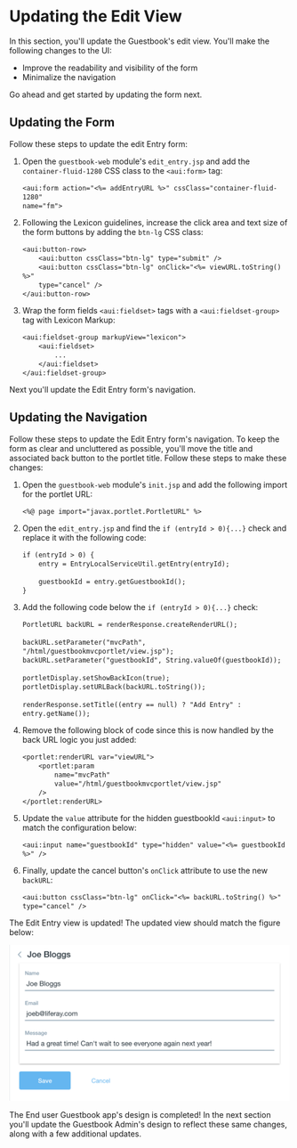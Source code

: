 # Updating the Edit View [](id=updating-the-edit-view)

In this section, you'll update the Guestbook's edit view. You'll make the
following changes to the UI:

- Improve the readability and visibility of the form
- Minimalize the navigation

Go ahead and get started by updating the form next.

## Updating the Form [](id=updating-the-form)

Follow these steps to update the edit Entry form:

1.  Open the `guestbook-web` module's `edit_entry.jsp` and add the 
    `container-fluid-1280` CSS class to the `<aui:form>` tag:
    
        <aui:form action="<%= addEntryURL %>" cssClass="container-fluid-1280" 
        name="fm">

2.  Following the Lexicon guidelines, increase the click area and text size of 
    the form buttons by adding the `btn-lg` CSS class:
    
        <aui:button-row>
            <aui:button cssClass="btn-lg" type="submit" />
            <aui:button cssClass="btn-lg" onClick="<%= viewURL.toString() %>" 
            type="cancel" />
        </aui:button-row>
        
3.  Wrap the form fields `<aui:fieldset>` tags with a `<aui:fieldset-group>` tag 
    with Lexicon Markup:
    
        <aui:fieldset-group markupView="lexicon">
            <aui:fieldset>
                ...
            </aui:fieldset>
        </aui:fieldset-group>

Next you'll update the Edit Entry form's navigation.

## Updating the Navigation [](id=updating-the-navigation)

Follow these steps to update the Edit Entry form's navigation. To keep the form 
as clear and uncluttered as possible, you'll move the title and associated back 
button to the portlet title. Follow these steps to make these changes:

1.  Open the `guestbook-web` module's `init.jsp` and add the following import 
    for the portlet URL:

        <%@ page import="javax.portlet.PortletURL" %>
        
2.  Open the `edit_entry.jsp` and find the `if (entryId > 0){...}` check and 
    replace it with the following code:

        if (entryId > 0) {
        	entry = EntryLocalServiceUtil.getEntry(entryId);

        	guestbookId = entry.getGuestbookId();
        }

3.  Add the following code below the `if (entryId > 0){...}` check:

        PortletURL backURL = renderResponse.createRenderURL();

        backURL.setParameter("mvcPath", "/html/guestbookmvcportlet/view.jsp");
        backURL.setParameter("guestbookId", String.valueOf(guestbookId));

        portletDisplay.setShowBackIcon(true);
        portletDisplay.setURLBack(backURL.toString());

        renderResponse.setTitle((entry == null) ? "Add Entry" : entry.getName());
        
4.  Remove the following block of code since this is now handled by the back URL 
    logic you just added:
    
        <portlet:renderURL var="viewURL">
            <portlet:param 
                name="mvcPath" 
                value="/html/guestbookmvcportlet/view.jsp" 
            />
        </portlet:renderURL>
        
5.  Update the `value` attribute for the hidden guestbookId `<aui:input>` to 
    match the configuration below:
    
        <aui:input name="guestbookId" type="hidden" value="<%= guestbookId %>" />
        
6.  Finally, update the cancel button's `onClick` attribute to use the new 
    `backURL`:
    
        <aui:button cssClass="btn-lg" onClick="<%= backURL.toString() %>" 
        type="cancel" />
        
The Edit Entry view is updated! The updated view should match the figure below:

![Figure 1: The updated Edit Entry view keeps the user in mind, providing a clear and concise form.](../../../../images/updated-edit-entry-form.png)

The End user Guestbook app's design is completed! In the next section you'll 
update the Guestbook Admin's design to reflect these same changes, along with a 
few additional updates.
